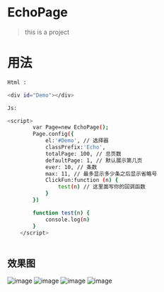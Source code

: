 # EchoPage

> this is a project

# 用法


``` bash
Html :

<div id="Demo"></div>

Js:

<script>
        var Page=new EchoPage();
        Page.config({
            el:'#Demo', // 选择器
            classPrefix:'Echo',
            totalPage: 100, // 总页数
            defaultPage: 1, // 默认展示第几页
            ever: 10, // 条数
            max: 11, // 最多显示多少条之后显示省略号
            ClickFun:function (n) {
                test(n) // 这里面写你的回调函数
            }
        })

        function test(n) {
            console.log(n)
        }
    </script>
    
```
## 效果图

![image](https://github.com/EchoPage/EchoDrag/blob/master/read/1.png)
![image](https://github.com/EchoPage/EchoDrag/blob/master/read/2.png)
![image](https://github.com/EchoPage/EchoDrag/blob/master/read/3.png)
![image](https://github.com/EchoPage/EchoDrag/blob/master/read/4.png)


